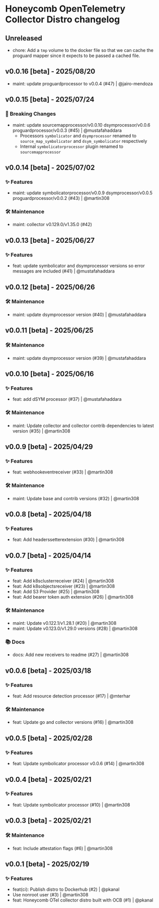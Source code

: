 # Honeycomb OpenTelemetry Collector Distro changelog

## Unreleased

- chore: Add a `tmp` volume to the docker file so that we can cache the proguard mapper since it expects to be passed a cached file.

## v0.0.16 [beta] - 2025/08/20

- maint: update proguardprocessor to v0.0.4 (#47) | @jairo-mendoza

## v0.0.15 [beta] - 2025/07/24
### 🚨 Breaking Changes
- maint: update sourcemapprocessor/v0.0.10 dsymprocessor/v0.0.6 proguardprocessor/v0.0.3 (#45) | @mustafahaddara
    - Processors `symbolicator` and `dsymprocessor` renamed to `source_map_symbolicator` and `dsym_symbolicator` respectively
    - Internal `symbolicatorprocessor` plugin renamed to `sourcemapprocessor`

## v0.0.14 [beta] - 2025/07/02
### ✨ Features
- maint: update symbolicatorprocessor/v0.0.9 dsymprocessor/v0.0.5 proguardprocessor/v0.0.2 (#43) | @martin308

### 🛠️ Maintenance
- maint: collector v0.129.0/v1.35.0 (#42)

## v0.0.13 [beta] - 2025/06/27
### ✨ Features

- feat: update symbolicator and dsymprocessor versions so error messages are included (#41) | @mustafahaddara

## v0.0.12 [beta] - 2025/06/26
### 🛠️ Maintenance

- maint: update dsymprocessor version (#40) | @mustafahaddara

## v0.0.11 [beta] - 2025/06/25
### 🛠️ Maintenance

- maint: update dsymprocessor version (#39) | @mustafahaddara

## v0.0.10 [beta] - 2025/06/16
### ✨ Features

- feat: add dSYM processor (#37) | @mustafahaddara

### 🛠️ Maintenance

- maint: Update collector and collector contrib dependencies to latest version (#35) | @martin308

## v0.0.9 [beta] - 2025/04/29

### ✨ Features

- feat: webhookeventreceiver (#33) | @martin308

### 🛠️ Maintenance

- maint: Update base and contrib versions (#32) | @martin308

## v0.0.8 [beta] - 2025/04/18

### ✨ Features

- feat: Add headerssetterextension (#30) | @martin308

## v0.0.7 [beta] - 2025/04/14

### ✨ Features

- feat: Add k8sclusterreceiver (#24) | @martin308
- feat: Add k8sobjectsreceiver (#23) | @martin308
- feat: Add S3 Provider (#25) | @martin308
- feat: Add bearer token auth extension (#26) | @martin308

### 🛠️ Maintenance

- maint: Update v0.122.1/v1.28.1 (#20) | @martin308
- maint: Update v0.123.0/v1.29.0 versions (#28) | @martin308

### 📚 Docs

- docs: Add new receivers to readme (#27) | @martin308

## v0.0.6 [beta] - 2025/03/18

### ✨ Features

- feat: Add resource detection processor (#17) | @mterhar

### 🛠️ Maintenance

- feat: Update go and collector versions (#16) | @martin308

## v0.0.5 [beta] - 2025/02/28

### ✨ Features

- feat: Update symbolicator processor v0.0.6 (#14) | @martin308

## v0.0.4 [beta] - 2025/02/21

### ✨ Features

- feat: Update symbolicator processor (#10) | @martin308

## v0.0.3 [beta] - 2025/02/21

### 🛠️ Maintenance

- feat: Include attestation flags (#6) | @martin308

## v0.0.1 [beta] - 2025/02/19

### ✨ Features

- feat(ci): Publish distro to Dockerhub (#2) | @pkanal
- Use nonroot user (#3) | @martin308
- feat: Honeycomb OTel collector distro built with OCB (#1) | @pkanal
